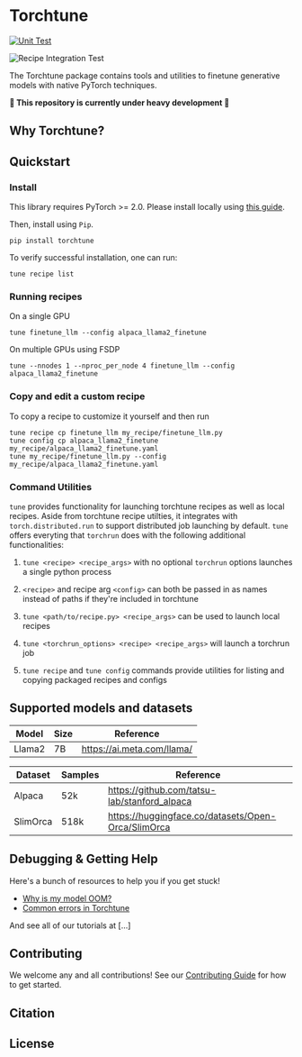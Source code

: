 
# Torchtune

[![Unit Test](https://github.com/pytorch-labs/torchtune/actions/workflows/unit_test.yaml/badge.svg?branch=main)](https://github.com/pytorch-labs/torchtune/actions/workflows/unit_test.yaml)

![Recipe Integration Test](https://github.com/pytorch-labs/torchtune/actions/workflows/recipe_integration_test.yaml/badge.svg)

The Torchtune package contains tools and utilities to finetune generative models with native PyTorch techniques.

**🚧 This repository is currently under heavy development 🚧**

## Why Torchtune?

## Quickstart

### Install

This library requires PyTorch >= 2.0. Please install locally using [this guide](https://pytorch.org/get-started/locally/).

Then, install using `Pip`.
```
pip install torchtune
```

To verify successful installation, one can run:

```
tune recipe list
```

### Running recipes

On a single GPU
```
tune finetune_llm --config alpaca_llama2_finetune
```

On multiple GPUs using FSDP
```
tune --nnodes 1 --nproc_per_node 4 finetune_llm --config alpaca_llama2_finetune
```

### Copy and edit a custom recipe

To copy a recipe to customize it yourself and then run
```
tune recipe cp finetune_llm my_recipe/finetune_llm.py
tune config cp alpaca_llama2_finetune my_recipe/alpaca_llama2_finetune.yaml
tune my_recipe/finetune_llm.py --config my_recipe/alpaca_llama2_finetune.yaml
```

### Command Utilities

``tune`` provides functionality for launching torchtune recipes as well as local
recipes. Aside from torchtune recipe utilties, it integrates with ``torch.distributed.run``
to support distributed job launching by default. ``tune`` offers everyting that ``torchrun``
does with the following additional functionalities:

1. ``tune <recipe> <recipe_args>`` with no optional ``torchrun`` options launches a single python process

2. ``<recipe>`` and recipe arg ``<config>`` can both be passed in as names instead of paths if they're included in torchtune

3. ``tune <path/to/recipe.py> <recipe_args>`` can be used to launch local recipes

4. ``tune <torchrun_options> <recipe> <recipe_args>`` will launch a torchrun job

5. ``tune recipe`` and ``tune config`` commands provide utilities for listing and copying packaged recipes and configs


## Supported models and datasets

|Model|Size|Reference|
|----|----|----|
|Llama2|7B|https://ai.meta.com/llama/|

|Dataset|Samples|Reference|
|----|----|----|
|Alpaca|52k|https://github.com/tatsu-lab/stanford_alpaca|
|SlimOrca|518k|https://huggingface.co/datasets/Open-Orca/SlimOrca|

## Debugging & Getting Help

Here's a bunch of resources to help you if you get stuck!
- [Why is my model OOM?](https://google.com)
- [Common errors in Torchtune](https://google.com)

And see all of our tutorials at [...]

## Contributing

We welcome any and all contributions! See our [Contributing Guide](./CONTRIBUTING.md) for how to get started.

## Citation

## License
